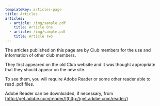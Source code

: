 ```yaml
---
templateKey: articles-page
title: Articles
articles:
  - article: /img/sample.pdf
    title: Article One
  - article: /img/sample.pdf
    title: Article Two
---
```

The articles published on this page are by Club members for the use and information of other club members.

They first appeared on the old Club website and it was thought appropriate that they should appear on the new site.

To see them, you will require Adobe Reader or some other reader able to read .pdf files.

Adobe Reader can be downloaded, if necessary, from [http://get.adobe.com/reader/](http://get.adobe.com/reader/)
